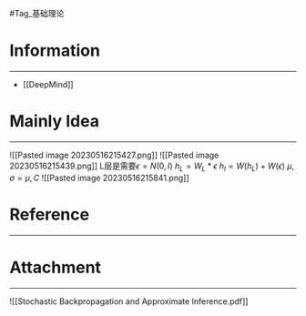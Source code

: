#Tag_基础理论 
# Information
---
- [[DeepMind]]

# Mainly Idea
---
![[Pasted image 20230516215427.png]]
![[Pasted image 20230516215439.png]]
L层是需要$\epsilon=N(0,I)$
$h_L=W_L*\epsilon$
$h_l=W(h_L)+W(\epsilon)$
$\mu,\sigma=\mu,C$ 
![[Pasted image 20230516215841.png]]



# Reference
---


# Attachment
---
![[Stochastic Backpropagation and Approximate Inference.pdf]]